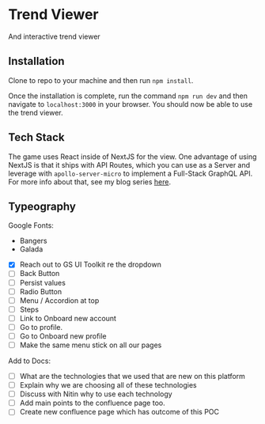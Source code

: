 # Trend Viewer

And interactive trend viewer

## Installation

Clone to repo to your machine and then run `npm install`.

Once the installation is complete, run the command `npm run dev` and then navigate to `localhost:3000` in your browser. You should now be able to use the trend viewer.

## Tech Stack

The game uses React inside of NextJS for the view. One advantage of using NextJS is that it ships with API Routes, which you can use as a Server and leverage with `apollo-server-micro` to implement a Full-Stack GraphQL API. For more info about that, see my blog series [here](https://medium.com/swlh/server-side-graphql-with-apollo-nextjs-part-1-setup-2615410c4966).

## Typeography

Google Fonts:

- Bangers
- Galada

- [x] Reach out to GS UI Toolkit re the dropdown
- [ ] Back Button
- [ ] Persist values
- [ ] Radio Button
- [ ] Menu / Accordion at top
- [ ] Steps
- [ ] Link to Onboard new account
- [ ] Go to profile.
- [ ] Go to Onboard new profile
- [ ] Make the same menu stick on all our pages

Add to Docs:
- [ ] What are the technologies that we used that are new on this platform
- [ ] Explain why we are choosing all of these technologies
- [ ] Discuss with Nitin why to use each technology
- [ ] Add main points to the confluence page too.
- [ ] Create new confluence page which has outcome of this POC
